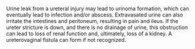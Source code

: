 Urine leak from a ureteral injury may lead to urinoma formation, which can eventually lead to infection and/or abscess. Extravasated urine can also irritate the intestines and peritoneum, resulting in pain and ileus. If the ureter stricture is down, and there is no drainage of urine, this obstruction can lead to loss of renal function and, ultimately, loss of a kidney. A ureterovaginal fistula can form if not recognized.